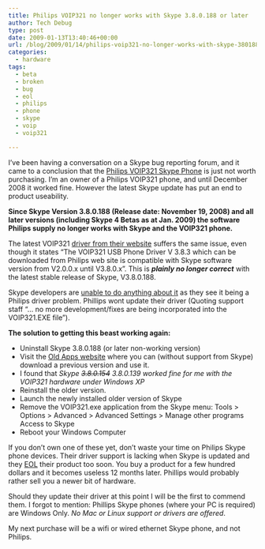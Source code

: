 ```yaml
---
title: Philips VOIP321 no longer works with Skype 3.8.0.188 or later
author: Tech Debug
type: post
date: 2009-01-13T13:40:46+00:00
url: /blog/2009/01/14/philips-voip321-no-longer-works-with-skype-380188-or-later/
categories:
  - hardware
tags:
  - beta
  - broken
  - bug
  - eol
  - philips
  - phone
  - skype
  - voip
  - voip321

---
```

I&#8217;ve been having a conversation on a Skype bug reporting forum, and it came to a conclusion that the [Philips VOIP321 Skype Phone][1] is just not worth purchasing. I&#8217;m an owner of a Philips VOIP321 phone, and until December 2008 it worked fine. However the latest Skype update has put an end to product useability.

**Since Skype Version 3.8.0.188 (Release date: November 19, 2008) and all later versions (including Skype 4 Betas as at Jan. 2009) the software Philips supply no longer works with Skype and the VOIP321 phone.**

The latest VOIP321 <a href="http://tinyurl.com/6b2xrp" rel="nofollow">driver from their website</a> suffers the same issue, even though it states &#8220;The VOIP321 USB Phone Driver V 3.8.3 which can be downloaded from Philips web site is compatible with Skype software version from V2.0.0.x until V3.8.0.x&#8221;. This is **_plainly no longer correct_** with the latest stable release of Skype, V3.8.0.188.

Skype developers are <a href="https://developer.skype.com/jira/browse/SPA-599" rel="nofollow">unable to do anything about it</a> as they see it being a Philips driver problem. Phillips wont update their driver (Quoting support staff &#8220;&#8230; no more development/fixes are being incorporated into the VOIP321.EXE file&#8221;).

**The solution to getting this beast working again:**

  * Uninstall Skype 3.8.0.188 (or later non-working version)
  * Visit the [Old Apps website][2] where you can (without support from Skype) download a previous version and use it.
  * I found that _Skype <del datetime="2009-01-17T02:34:34+00:00">3.8.0.154</del> 3.8.0.139 worked fine for me with the VOIP321 hardware under Windows XP_
  * Reinstall the older version.
  * Launch the newly installed older version of Skype
  * Remove the VOIP321.exe application from the Skype menu: Tools > Options > Advanced > Advanced Settings > Manage other programs Access to Skype
  * Reboot your Windows Computer

If you don&#8217;t own one of these yet, don&#8217;t waste your time on Philips Skype phone devices. Their driver support is lacking when Skype is updated and they [EOL][3] their product too soon. You buy a product for a few hundred dollars and it becomes useless 12 months later. Phillips would probably rather sell you a newer bit of hardware.

Should they update their driver at this point I will be the first to commend them. I forgot to mention: Phillips Skype phones (where your PC is required) are Windows Only. _No Mac or Linux support or drivers are offered_.

My next purchase will be a wifi or wired ethernet Skype phone, and not Philips.

 [1]: http://www.consumer.philips.com/consumer/en/au/consumer/cc/_productid_VOIP3211S_79_AU_CONSUMER/Internet-DECT-phone+VOIP3211S-79
 [2]: http://www.oldapps.com/skype.htm
 [3]: http://en.wikipedia.org/wiki/End-of-life_(product)